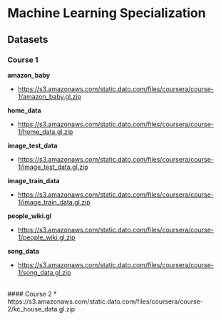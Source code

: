 # Machine Learning Specialization

## Datasets
### Course 1
**amazon_baby**
* https://s3.amazonaws.com/static.dato.com/files/coursera/course-1/amazon_baby.gl.zip

**home_data**
* https://s3.amazonaws.com/static.dato.com/files/coursera/course-1/home_data.gl.zip

**image_test_data**
* https://s3.amazonaws.com/static.dato.com/files/coursera/course-1/image_test_data.gl.zip

**image_train_data**
* https://s3.amazonaws.com/static.dato.com/files/coursera/course-1/image_train_data.gl.zip

**people_wiki.gl**
* https://s3.amazonaws.com/static.dato.com/files/coursera/course-1/people_wiki.gl.zip

**song_data**
* https://s3.amazonaws.com/static.dato.com/files/coursera/course-1/song_data.gl.zip

<br/>
#### Course 2
* https://s3.amazonaws.com/static.dato.com/files/coursera/course-2/kc_house_data.gl.zip
